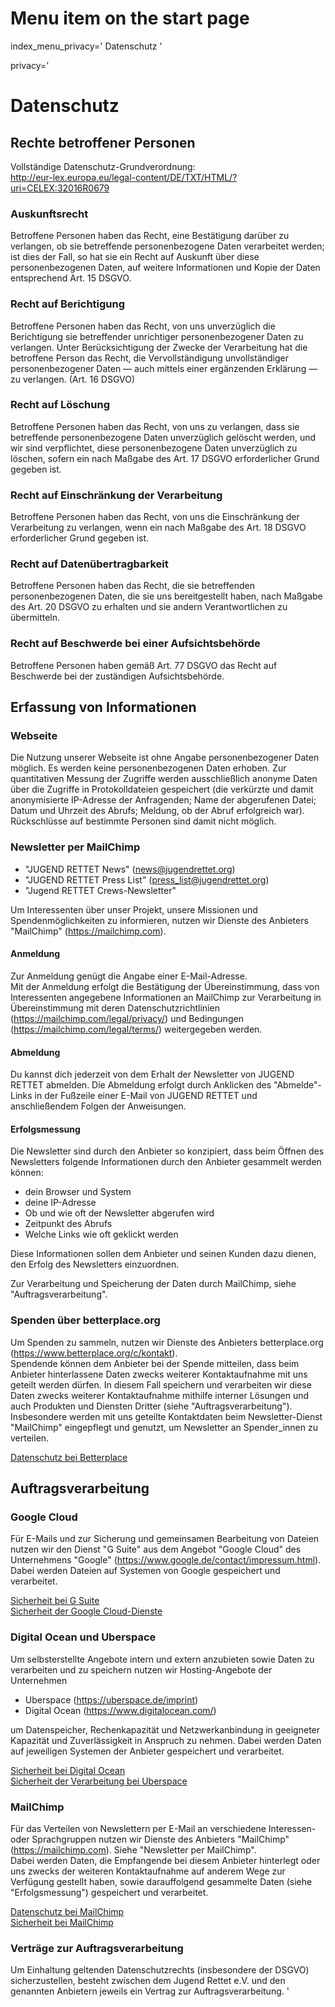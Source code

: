 # Menu item on the start page
index_menu_privacy='
Datenschutz
'

privacy='
# Datenschutz

## Rechte betroffener Personen

Vollständige Datenschutz-Grundverordnung:  
<http://eur-lex.europa.eu/legal-content/DE/TXT/HTML/?uri=CELEX:32016R0679>

### Auskunftsrecht

Betroffene Personen haben das Recht, eine Bestätigung darüber zu verlangen,
ob sie betreffende personenbezogene Daten verarbeitet werden; ist dies der
Fall, so hat sie ein Recht auf Auskunft über diese personenbezogenen Daten,
auf weitere Informationen und Kopie der Daten entsprechend Art. 15 DSGVO.

### Recht auf Berichtigung

Betroffene Personen haben das Recht, von uns unverzüglich die Berichtigung sie
betreffender unrichtiger personenbezogener Daten zu verlangen. Unter
Berücksichtigung der Zwecke der Verarbeitung hat die betroffene Person das
Recht, die Vervollständigung unvollständiger personenbezogener Daten — auch
mittels einer ergänzenden Erklärung — zu verlangen. (Art. 16 DSGVO)

### Recht auf Löschung

Betroffene Personen haben das Recht, von uns
zu verlangen, dass sie betreffende personenbezogene Daten unverzüglich
gelöscht werden, und wir sind verpflichtet, diese personenbezogene Daten
unverzüglich zu löschen, sofern ein nach Maßgabe des Art. 17 DSGVO
erforderlicher Grund gegeben ist.

### Recht auf Einschränkung der Verarbeitung

Betroffene Personen haben das Recht, von uns die Einschränkung der Verarbeitung
zu verlangen, wenn ein nach Maßgabe des Art. 18 DSGVO erforderlicher Grund
gegeben ist.

### Recht auf Datenübertragbarkeit

Betroffene Personen haben das Recht, die sie betreffenden personenbezogenen
Daten, die sie uns bereitgestellt haben, nach Maßgabe des Art. 20 DSGVO zu
erhalten und sie andern Verantwortlichen zu übermitteln.

### Recht auf Beschwerde bei einer Aufsichtsbehörde

Betroffene Personen haben gemäß Art. 77 DSGVO das Recht auf Beschwerde bei
der zuständigen Aufsichtsbehörde.


## Erfassung von Informationen

### Webseite

Die Nutzung unserer Webseite ist ohne Angabe personenbezogener Daten möglich.
Es werden keine personenbezogenen Daten erhoben. Zur quantitativen
Messung der Zugriffe werden ausschließlich anonyme Daten über die Zugriffe
in Protokolldateien gespeichert (die verkürzte und damit anonymisierte
IP-Adresse der Anfragenden; Name der abgerufenen Datei; Datum und Uhrzeit des
Abrufs; Meldung, ob der Abruf erfolgreich war). Rückschlüsse auf bestimmte
Personen sind damit nicht möglich.

### Newsletter per MailChimp

* "JUGEND RETTET News" (news@jugendrettet.org)
* "JUGEND RETTET Press List" (press_list@jugendrettet.org)
* "Jugend RETTET Crews-Newsletter"

Um Interessenten über unser Projekt, unsere Missionen und
Spendenmöglichkeiten zu informieren, nutzen wir Dienste des Anbieters
"MailChimp" (<https://mailchimp.com>).  

#### Anmeldung

Zur Anmeldung genügt die Angabe einer E-Mail-Adresse.  
Mit der Anmeldung erfolgt die Bestätigung der Übereinstimmung, dass von
Interessenten angegebene Informationen an MailChimp zur Verarbeitung in
Übereinstimmung mit deren Datenschutzrichtlinien
(<https://mailchimp.com/legal/privacy/>) und Bedingungen
(<https://mailchimp.com/legal/terms/>) weitergegeben werden.

#### Abmeldung

Du kannst dich jederzeit von dem Erhalt der Newsletter von JUGEND RETTET
abmelden. Die Abmeldung erfolgt durch Anklicken des "Abmelde"-Links in der
Fußzeile einer E-Mail von JUGEND RETTET und anschließendem Folgen der
Anweisungen.

#### Erfolgsmessung

Die Newsletter sind durch den Anbieter so konzipiert, dass beim Öffnen des
Newsletters folgende Informationen durch den Anbieter gesammelt werden können:

* dein Browser und System
* deine IP-Adresse
* Ob und wie oft der Newsletter abgerufen wird
* Zeitpunkt des Abrufs
* Welche Links wie oft geklickt werden

Diese Informationen sollen dem Anbieter und seinen Kunden dazu dienen, den
Erfolg des Newsletters einzuordnen.

Zur Verarbeitung und Speicherung der Daten durch MailChimp, siehe
"Auftragsverarbeitung".


### Spenden über betterplace.org

Um Spenden zu sammeln, nutzen wir Dienste des Anbieters betterplace.org
(<https://www.betterplace.org/c/kontakt>).  
Spendende können dem Anbieter bei der Spende mitteilen, dass beim Anbieter
hinterlassene Daten zwecks weiterer Kontaktaufnahme mit uns geteilt werden
dürfen. In diesem Fall speichern und verarbeiten wir diese Daten zwecks
weiterer Kontaktaufnahme mithilfe interner Lösungen und auch Produkten und
Diensten Dritter (siehe "Auftragsverarbeitung").  
Insbesondere werden mit uns geteilte Kontaktdaten beim Newsletter-Dienst
"MailChimp" eingepflegt und genutzt, um Newsletter an Spender_innen zu
verteilen.

[Datenschutz bei Betterplace](https://www.betterplace.org/c/regeln/datenschutz)


## Auftragsverarbeitung

### Google Cloud

Für E-Mails und zur Sicherung und gemeinsamen Bearbeitung von Dateien nutzen wir den Dienst
"G Suite" aus dem Angebot "Google Cloud" des Unternehmens "Google"
(<https://www.google.de/contact/impressum.html>).  
Dabei werden Dateien auf Systemen von Google gespeichert und verarbeitet.

[Sicherheit bei G Suite](https://gsuite.google.com/intl/de/faq/security/)  
[Sicherheit der Google Cloud-Dienste](https://www.google.com/intl/de/cloud/security/gdpr/#security-of-service)

### Digital Ocean und Uberspace

Um selbsterstellte Angebote intern und extern anzubieten sowie Daten zu
verarbeiten und zu speichern nutzen wir Hosting-Angebote der Unternehmen

* Uberspace (<https://uberspace.de/imprint>)
* Digital Ocean (<https://www.digitalocean.com/>)

um Datenspeicher, Rechenkapazität und Netzwerkanbindung in geeigneter Kapazität
und Zuverlässigkeit in Anspruch zu nehmen. Dabei werden Daten auf jeweiligen
Systemen der Anbieter gespeichert und verarbeitet.

[Sicherheit bei Digital Ocean](https://www.digitalocean.com/security/)  
[Sicherheit der Verarbeitung bei Uberspace](https://uberspace.de/static/tom.pdf)

### MailChimp

Für das Verteilen von Newslettern per E-Mail an verschiedene Interessen- oder
Sprachgruppen nutzen wir Dienste des Anbieters "MailChimp"
(<https://mailchimp.com>). Siehe "Newsletter per MailChimp".  
Dabei werden Daten, die Empfangende bei diesem Anbieter hinterlegt oder uns
zwecks der weiteren Kontaktaufnahme auf anderem Wege zur Verfügung gestellt
haben, sowie darauffolgend gesammelte Daten (siehe "Erfolgsmessung")
gespeichert und verarbeitet.

[Datenschutz bei MailChimp](https://kb.mailchimp.com/accounts/management/about-mailchimp-the-eu-swiss-privacy-shield-and-the-gdpr)  
[Sicherheit bei MailChimp](https://mailchimp.com/about/security/)  

### Verträge zur Auftragsverarbeitung

Um Einhaltung geltenden Datenschutzrechts (insbesondere der DSGVO)
sicherzustellen, besteht zwischen dem Jugend Rettet e.V. und den genannten
Anbietern jeweils ein Vertrag zur Auftragsverarbeitung.
'
